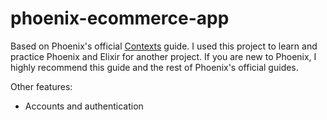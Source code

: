 # phoenix-ecommerce-app

Based on Phoenix's official [Contexts](https://hexdocs.pm/phoenix/contexts.html) guide. I used this project to learn and practice Phoenix and Elixir for another project. If you are new to Phoenix, I highly recommend this guide and the rest of Phoenix's official guides.

Other features:
- Accounts and authentication
